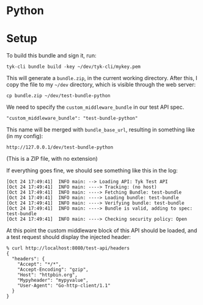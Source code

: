 Python
==

# Setup

To build this bundle and sign it, run:

```
tyk-cli bundle build -key ~/dev/tyk-cli/mykey.pem
```

This will generate a `bundle.zip`, in the current working directory. After this, I copy the file to my `~/dev` directory, which is visible through the web server:

```
cp bundle.zip ~/dev/test-bundle-python
```

We need to specify the `custom_middleware_bundle` in our test API spec.

```
"custom_middleware_bundle": "test-bundle-python"
```

This name will be merged with `bundle_base_url`, resulting in something like (in my config):
```
http://127.0.0.1/dev/test-bundle-python
```

(This is a ZIP file, with no extension)

If everything goes fine, we should see something like this in the log:

```
[Oct 24 17:49:41]  INFO main: --> Loading API: Tyk Test API
[Oct 24 17:49:41]  INFO main: ----> Tracking: (no host)
[Oct 24 17:49:41]  INFO main: ----> Fetching Bundle: test-bundle
[Oct 24 17:49:41]  INFO main: ----> Loading bundle: test-bundle
[Oct 24 17:49:41]  INFO main: ----> Verifying bundle: test-bundle
[Oct 24 17:49:41]  INFO main: ----> Bundle is valid, adding to spec: test-bundle
[Oct 24 17:49:41]  INFO main: ----> Checking security policy: Open
```

At this point the custom middleware block of this API should be loaded, and a test request should display the injected header:

```
% curl http://localhost:8080/test-api/headers
{
  "headers": {
    "Accept": "*/*",
    "Accept-Encoding": "gzip",
    "Host": "httpbin.org",
    "Mypyheader": "mypyvalue",
    "User-Agent": "Go-http-client/1.1"
  }
}
```

